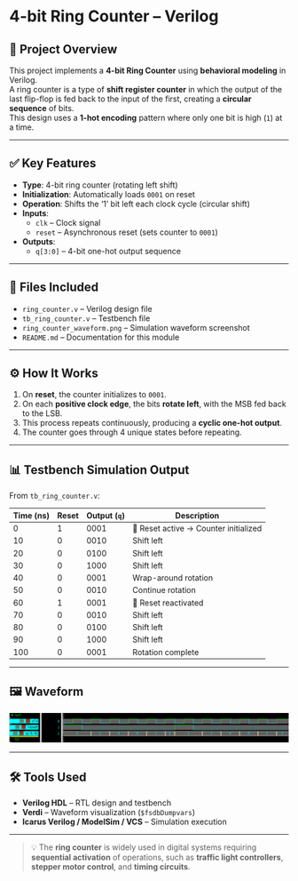 # 4-bit Ring Counter – Verilog

## 🧠 Project Overview

This project implements a **4-bit Ring Counter** using **behavioral modeling** in Verilog.  
A ring counter is a type of **shift register counter** in which the output of the last flip-flop is fed back to the input of the first, creating a **circular sequence** of bits.  
This design uses a **1-hot encoding** pattern where only one bit is high (`1`) at a time.

---

## ✅ Key Features

- **Type**: 4-bit ring counter (rotating left shift)
- **Initialization**: Automatically loads `0001` on reset  
- **Operation**: Shifts the ‘1’ bit left each clock cycle (circular shift)  
- **Inputs**:
  - `clk` – Clock signal  
  - `reset` – Asynchronous reset (sets counter to `0001`)  
- **Outputs**:
  - `q[3:0]` – 4-bit one-hot output sequence  

---

## 📂 Files Included

- `ring_counter.v` – Verilog design file  
- `tb_ring_counter.v` – Testbench file  
- `ring_counter_waveform.png` – Simulation waveform screenshot  
- `README.md` – Documentation for this module  

---

## ⚙️ How It Works

1. On **reset**, the counter initializes to `0001`.  
2. On each **positive clock edge**, the bits **rotate left**, with the MSB fed back to the LSB.  
3. This process repeats continuously, producing a **cyclic one-hot output**.  
4. The counter goes through 4 unique states before repeating.  

---

## 📊 Testbench Simulation Output

From `tb_ring_counter.v`:

| Time (ns) | Reset | Output (`q`) | Description |
|------------|--------|---------------|--------------|
| 0  | 1 | 0001 | 🔁 Reset active → Counter initialized |
| 10 | 0 | 0010 | Shift left |
| 20 | 0 | 0100 | Shift left |
| 30 | 0 | 1000 | Shift left |
| 40 | 0 | 0001 | Wrap-around rotation |
| 50 | 0 | 0010 | Continue rotation |
| 60 | 1 | 0001 | 🔁 Reset reactivated |
| 70 | 0 | 0010 | Shift left |
| 80 | 0 | 0100 | Shift left |
| 90 | 0 | 1000 | Shift left |
| 100 | 0 | 0001 | Rotation complete |

---

## 🖼 Waveform

![4-bit Ring Counter Waveform](ring_counter_waveform.png)

---

## 🛠 Tools Used

- **Verilog HDL** – RTL design and testbench  
- **Verdi** – Waveform visualization (`$fsdbDumpvars`)  
- **Icarus Verilog / ModelSim / VCS** – Simulation execution  

---

> 💡 The **ring counter** is widely used in digital systems requiring **sequential activation** of operations, such as **traffic light controllers**, **stepper motor control**, and **timing circuits**.
